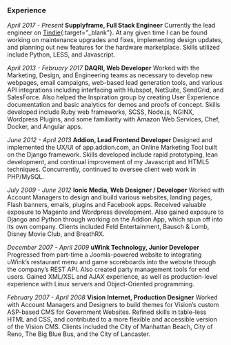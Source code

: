 ### Experience

*April 2017 - Present*
**Supplyframe, Full Stack Engineer**
Currently the lead engineer on [Tindie][tindie]{:target="_blank"}. At any given time I can be found working on maintenance upgrades and fixes, implementing design updates, and planning out new features for the hardware marketplace.  Skills utilized include Python, LESS, and Javascript.

*April 2013 - February 2017*
**DAQRI, Web Developer**
Worked with the Marketing, Design, and Engineering teams as necessary to develop new webpages, email campaigns, web-based lead generation tools, and various API
integrations including interfacing with Hubspot, NetSuite, SendGrid, and SalesForce.  Also helped the Inspiration group by creating User Experience documentation and basic analytics for demos and proofs of concept.  Skills developed include Ruby web frameworks, SCSS, Node.js, NGINX, Wordpress Plugins, and some familiarity with Amazon Web Services, Chef, Docker, and Angular apps.

*June 2012 - April 2013*
**Addion, Lead Frontend Developer**
Designed and implemented the UX/UI of app.addion.com, an Online Marketing Tool built on the Django framework.  Skills developed include rapid prototyping, lean development, and continual improvement of my Javascript and HTML5 techniques. Concurrently, continued to oversee client web work in PHP/MySQL.

*July 2009 - June 2012*
**Ionic Media, Web Designer / Developer**
Worked with Account Managers to design and build various websites, landing pages, Flash banners, emails, plugins and Facebook apps.  Received valuable exposure to
Magento and Wordpress development.  Also gained exposure to Django and Python through working on the Addion App, which spun off into its own company.
Clients included Feld Entertainment, Bausch & Lomb, Disney Movie Club, and BreathRX.

*December 2007 - April 2009*
**uWink Technology, Junior Developer**
Progressed from part-time a Joomla-powered website to integrating uWink’s restaurant menu and game scoreboards into the website through the company’s REST API.  Also created party management tools for end users.  Gained XML/XSL and AJAX experience, as well as production-level experience with Linux servers and Object-Oriented
programming.

*February 2007 - April 2008*
**Vision Internet, Production Designer**
Worked with Account Managers and Designers to build themes for Vision’s custom ASP-based CMS for Government Websites. Refined skills in table-less HTML and CSS, and contributed to a more flexible and accessible version of the Vision CMS.
Clients included the City of Manhattan Beach, City of Reno, The Big Blue Bus, and the City of Lancaster.

[tindie]: https://tindie.com
